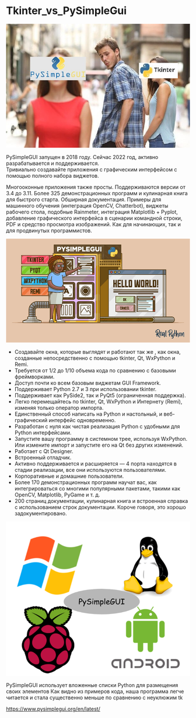 # Tkinter_vs_PySimpleGui

![SCREEN1!](img/sg_vs_tk.png)

PySimpleGUI запущен в 2018 году. Сейчас 2022 год, активно разрабатывается и поддерживается.  
Тривиально создавайте приложения с графическим интерфейсом с помощью полного набора виджетов.

Многооконные приложения также просты. Поддерживаются версии от 3.4 до 3.11. Более 325 демонстрационных программ и кулинарная книга для быстрого старта. 
Обширная документация. Примеры для машинного обучения (интеграция OpenCV, Chatterbot), виджеты рабочего стола, подобные Rainmeter,
интеграция Matplotlib + Pyplot, добавление графического интерфейса в сценарии командной строки, PDF и средство просмотра изображений. 
Как для начинающих, так и для продвинутых программистов. 

![SCREEN2!](img/buid_gui.png)

* Создавайте окна, которые выглядят и работают так же , как окна, созданные непосредственно с помощью tkinter, Qt, WxPython и Remi.
* Требуется от 1/2 до 1/10 объема кода по сравнению с базовыми фреймворками.
* Доступ почти ко всем базовым виджетам GUI Framework.
* Поддерживает Python 2.7 и 3 при использовании tkinter.
* Поддерживает как PySide2, так и PyQt5 (ограниченная поддержка).
* Легко перемещайтесь по tkinter, Qt, WxPython и Интернету (Remi), изменяя только оператор импорта.
* Единственный способ написать на Python и настольный, и веб-графический интерфейс одновременно.
* Разработан с нуля как чистая реализация Python с удобными для Python интерфейсами.
* Запустите вашу программу в системном трее, используя WxPython. Или измените импорт и запустите его на Qt без других изменений.
* Работает с Qt Designer.
* Встроенный отладчик.
* Активно поддерживается и расширяется — 4 порта находятся в стадии реализации, все они используются пользователями.
* Корпоративные и домашние пользователи.
* Более 170 демонстрационных программ научат вас, как интегрироваться со многими популярными пакетами, такими как OpenCV, Matplotlib, PyGame и т. д.
* 200 страниц документации, кулинарная книга и встроенная справка с использованием строк документации. Короче говоря, это хорошо задокументировано.

![SCREEN3!](img/psgui.png)

PySimpleGUI использует вложенные списки Python для размещения своих элементов
Как видно из примеров кода, наша программа легче читается и стала существенно меньше по сравнению с неуклюжим tk 

https://www.pysimplegui.org/en/latest/

